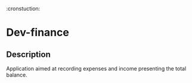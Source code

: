 :cronstuction:
# Dev-finance

## Description
Application aimed at recording expenses and income presenting the total balance.

